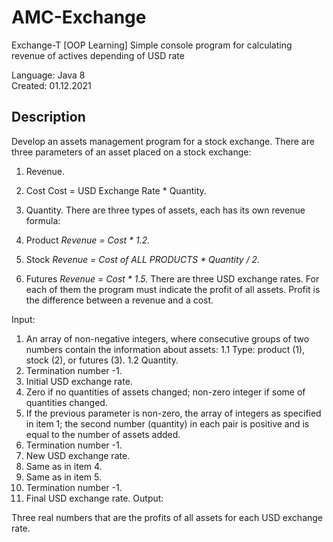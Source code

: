 # AMC-Exchange  

Exchange-T
[OOP Learning] Simple console program for calculating revenue of actives depending of USD rate

Language: Java 8  
Created: 01.12.2021  

## Description

Develop an assets management program for a stock exchange.
There are three parameters of an asset placed on a stock exchange:

1. Revenue.
2. Cost
    Cost = USD Exchange Rate * Quantity.
3. Quantity.
There are three types of assets, each has its own revenue formula:

1. Product
    _Revenue = Cost * 1.2._
2. Stock
    _Revenue = Cost of ALL PRODUCTS * Quantity / 2._
3. Futures
    _Revenue = Cost * 1.5._
There are three USD exchange rates. For each of them the program must indicate the profit of all assets.
Profit is the difference between a revenue and a cost.

Input:

1. An array of non-negative integers, where consecutive groups of two numbers contain the information about assets:
    1.1 Type: product (1), stock (2), or futures (3).
    1.2 Quantity.
2. Termination number -1.
3. Initial USD exchange rate.
4. Zero if no quantities of assets changed; non-zero integer if some of quantities changed.
5. If the previous parameter is non-zero, the array of integers as specified in item 1; the second number (quantity) in each pair is positive and is equal to the number of assets added.
6. Termination number -1.
7. New USD exchange rate.
8. Same as in item 4.
9. Same as in item 5.
10. Termination number -1.
11. Final USD exchange rate.
Output:

Three real numbers that are the profits of all assets for each USD exchange rate.
